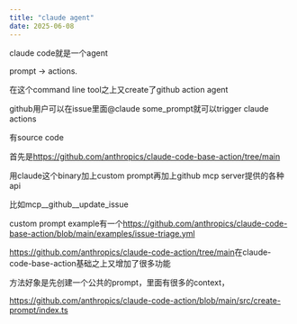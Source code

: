 ```yaml
---
title: "claude agent"
date: 2025-06-08
---
```


claude code就是一个agent

prompt -&gt; actions.

在这个command line tool之上又create了github action agent

github用户可以在issue里面@claude some_prompt就可以trigger claude actions

有source code

首先是<a href="https://github.com/anthropics/claude-code-base-action/tree/main">https://github.com/anthropics/claude-code-base-action/tree/main</a>

用claude这个binary加上custom prompt再加上github mcp server提供的各种api

比如mcp__github__update_issue

custom prompt example有一个<a href="https://github.com/anthropics/claude-code-base-action/blob/main/examples/issue-triage.yml">https://github.com/anthropics/claude-code-base-action/blob/main/examples/issue-triage.yml</a>

<a href="https://github.com/anthropics/claude-code-action/tree/main">https://github.com/anthropics/claude-code-action/tree/main</a>在claude-code-base-action基础之上又增加了很多功能

方法好象是先创建一个公共的prompt，里面有很多的context，

<a href="https://github.com/anthropics/claude-code-action/blob/main/src/create-prompt/index.ts">https://github.com/anthropics/claude-code-action/blob/main/src/create-prompt/index.ts</a>
